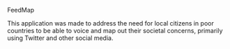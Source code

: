 FeedMap

This application was made to address the need for local citizens in poor countries to be able to voice
and map out their societal concerns, primarily using Twitter and other social media.

